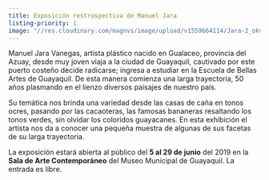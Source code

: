 ```yaml
---
title: Exposición restrospectiva de Manuel Jara
listing-priority: 1
image: "//res.cloudinary.com/magnvs/image/upload/v1559664114/Jara-2_okvihe.jpg"
---
```

Manuel Jara Vanegas, artista plástico nacido en Gualaceo, provincia del Azuay, desde muy joven viaja a la ciudad de Guayaquil, cautivado por este puerto costeño decide radicarse;  ingresa a estudiar en la Escuela de Bellas Artes de Guayaquil. De esta manera comienza una  larga trayectoria, 50 años plasmando en el lienzo diversos paisajes de nuestro país.  

Su temática nos brinda una variedad desde las casas de caña en tonos ocres, pasando por las cacaoteras, las famosas bananeras resaltando los tonos verdes, sin olvidar los coloridos guayacanes. En esta exhibición el artista nos da a conocer una pequeña muestra de algunas de sus facetas de su larga trayectoria.

La exposición estará abierta al público del **5 al 29 de junio** del 2019 en la **Sala de Arte Contemporáneo** del Museo Municipal de Guayaquil. La entrada es libre.
